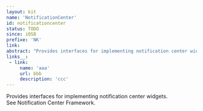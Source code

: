 ```yaml
---
layout: kit
name: 'NotificationCenter'
id: notificationcenter
status: TODO
since: iOS8
prefixe: 'NK'
link: 
abstract: "Provides interfaces for implementing notification center widgets. See Notification Center Framework."
links__:
 - link:
     name: 'aaa'
     url: bbb
     description: 'ccc'
---
```


Provides interfaces for implementing notification center widgets. See Notification Center Framework.

